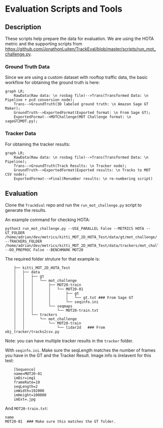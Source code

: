 # Evaluation Scripts and Tools

## Description

These scripts help prepare the data for evaluation. We are using the HOTA metric and the supporting scripts from https://github.com/JonathonLuiten/TrackEval/blob/master/scripts/run_mot_challenge.py.

### Ground Truth Data

Since we are using a custom dataset with rooftop traffic data, the basic workflow for obtaining the ground truth is here:

```mermaid
graph LR;
    RawData(Raw data: \n rosbag file)-->Trans(Transformed Data: \n Pipeline + pcd conversion node);
    Trans-->GroundTruth(3D labeled ground truth: \n Amazon Sage GT Maker);
    GroundTruth-->ExportedFormat(Exported format: \n From Sage GT);
    ExportedFormat-->MOTChallenge(MOT Challenge format: \n sageGT2MOT.py);
```

### Tracker Data

For obtaining the tracker results:
```mermaid
graph LR;
    RawData(Raw data: \n rosbag file)-->Trans(Transformed Data: \n Pipeline);
    Trans-->GroundTruth(Track Results: \n Tracker node);
    GroundTruth-->ExportedFormat(Exported results: \n Tracks to MOT CSV node);
    ExportedFormat-->Final(Renumber results: \n re-numbering script)
```

## Evaluation

Clone the `TrackEval` repo and run the `run_mot_challenge.py` script to generate the results.

An example command for checking HOTA:
```
python3 run_mot_challenge.py --USE_PARALLEL False --METRICS HOTA --GT_FOLDER /home/adrian/dev/metrics/kitti_MOT_2D_HOTA_Test/data/gt/mot_challenge/  --TRACKERS_FOLDER /home/adrian/dev/metrics/kitti_MOT_2D_HOTA_Test/data/trackers/mot_challenge --DO_PREPROC False --BENCHMARK MOT20
```

The required folder struture for that example is:

```
    ├── kitti_MOT_2D_HOTA_Test
    │   ├── data
    │   │   ├── gt
    │   │   │   └── mot_challenge
    │   │   │       ├── MOT20-train
    │   │   │       │   └── MOT20-01
    │   │   │       │       ├── gt
    │   │   │       │       │   └── gt.txt ### From Sage GT
    │   │   │       │       └── seqinfo.ini
    │   │   │       └── seqmaps
    │   │   │           └── MOT20-train.txt
    │   │   └── trackers
    │   │       └── mot_challenge
    │   │           └── MOT20-train
    │   │               └── lidar2d   ### From obj_tracker/tracks2csv.py
```

Note: you can have multiple tracker results in the `tracker` folder.

With `seqinfo.ini`. Make sure the seqLength matches the number of frames you have in the GT and the Tracker Result. Image info is iirelavent for this test:
```
    [Sequence]
    name=MOT20-01
    imDir=img1
    frameRate=10
    seqLength=2
    imWidth=192000
    imHeight=100000
    imExt=.jpg
```
And `MOT20-train.txt`:

```
name
MOT20-01  ### Make sure this matches the GT folder.
```